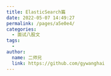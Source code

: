 ```yaml
---
title: ElasticSearch篇
date: 2022-05-07 14:49:27
permalink: /pages/a5e0e4/
categories:
  - 面试八股文
tags:
  - 
author: 
  name: 二师兄
  link: https://github.com/gywanghai
---
```

